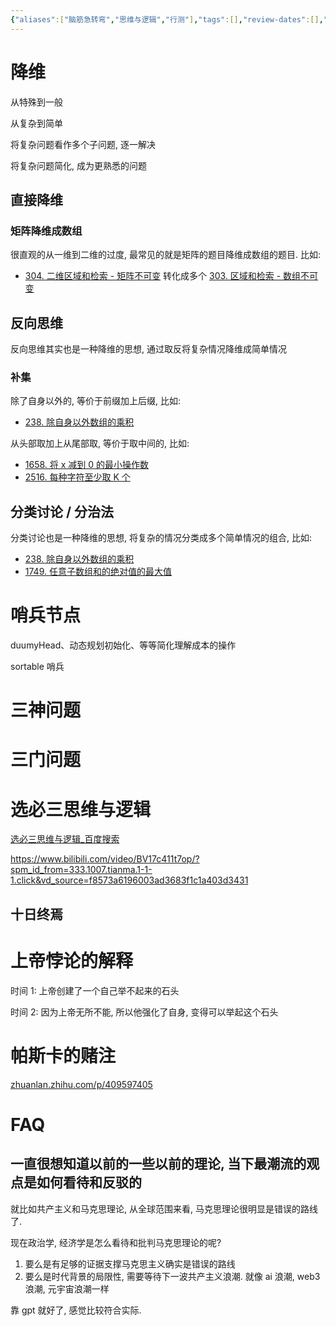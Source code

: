 ```yaml
---
{"aliases":["脑筋急转弯","思维与逻辑","行测"],"tags":[],"review-dates":[],"dg-publish":true,"date-created":"2023-08-09-Wed, 9:36:09 am","date-modified":"2024-06-18-Tue, 3:52:02 pm","permalink":"/skill/brainteasers/","dgPassFrontmatter":true}
---
```



# 降维

从特殊到一般

从复杂到简单

将复杂问题看作多个子问题, 逐一解决

将复杂问题简化, 成为更熟悉的问题

## 直接降维

### 矩阵降维成数组

很直观的从一维到二维的过度, 最常见的就是矩阵的题目降维成数组的题目. 比如:

+ [304. 二维区域和检索 - 矩阵不可变](../programming/basic/leetcode/304.%20二维区域和检索%20-%20矩阵不可变.md) 转化成多个 [303. 区域和检索 - 数组不可变](../programming/basic/leetcode/303.%20区域和检索%20-%20数组不可变.md)

## 反向思维

反向思维其实也是一种降维的思想, 通过取反将复杂情况降维成简单情况

### 补集

除了自身以外的, 等价于前缀加上后缀, 比如:

+ [238. 除自身以外数组的乘积](../programming/basic/leetcode/238.%20除自身以外数组的乘积.md)

从头部取加上从尾部取, 等价于取中间的, 比如:

+ [1658. 将 x 减到 0 的最小操作数](../programming/basic/leetcode/1658.%20将%20x%20减到%200%20的最小操作数.md)
+ [2516. 每种字符至少取 K 个](../programming/basic/leetcode/2516.%20每种字符至少取%20K%20个.md)

## 分类讨论 / 分治法

分类讨论也是一种降维的思想, 将复杂的情况分类成多个简单情况的组合, 比如:

+ [238. 除自身以外数组的乘积](../programming/basic/leetcode/238.%20除自身以外数组的乘积.md)
+ [1749. 任意子数组和的绝对值的最大值](../programming/basic/leetcode/1749.%20任意子数组和的绝对值的最大值.md)

# 哨兵节点

duumyHead、动态规划初始化、等等简化理解成本的操作

sortable 哨兵

# 三神问题

# 三门问题

# 选必三思维与逻辑

[选必三思维与逻辑\_百度搜索](https://www.baidu.com/s?tn=15007414_9_dg&ie=utf-8&wd=%E9%80%89%E5%BF%85%E4%B8%89%E6%80%9D%E7%BB%B4%E4%B8%8E%E9%80%BB%E8%BE%91)

https://www.bilibili.com/video/BV17c411t7op/?spm_id_from=333.1007.tianma.1-1-1.click&vd_source=f8573a6196003ad3683f1c1a403d3431

## 十日终焉

# 上帝悖论的解释

时间 1: 上帝创建了一个自己举不起来的石头

时间 2: 因为上帝无所不能, 所以他强化了自身, 变得可以举起这个石头

# 帕斯卡的赌注

[zhuanlan.zhihu.com/p/409597405](https://zhuanlan.zhihu.com/p/409597405)

# FAQ

## 一直很想知道以前的一些以前的理论, 当下最潮流的观点是如何看待和反驳的

就比如共产主义和马克思理论, 从全球范围来看, 马克思理论很明显是错误的路线了.

现在政治学, 经济学是怎么看待和批判马克思理论的呢?

1. 要么是有足够的证据支撑马克思主义确实是错误的路线
2. 要么是时代背景的局限性, 需要等待下一波共产主义浪潮. 就像 ai 浪潮, web3 浪潮, 元宇宙浪潮一样

靠 gpt 就好了, 感觉比较符合实际.

